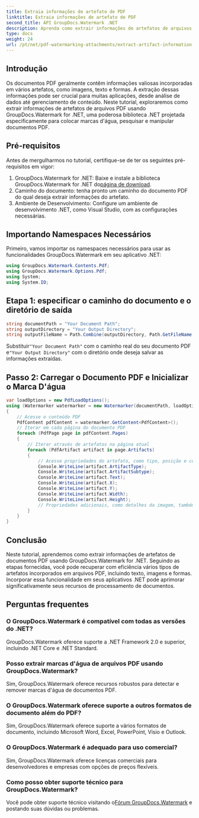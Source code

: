 ```yaml
---
title: Extraia informações de artefato de PDF
linktitle: Extraia informações de artefato de PDF
second_title: API GroupDocs.Watermark .NET
description: Aprenda como extrair informações de artefatos de arquivos PDF usando GroupDocs.Watermark for .NET. Aprimore seus recursos de processamento de documentos.
type: docs
weight: 24
url: /pt/net/pdf-watermarking-attachments/extract-artifact-information-pdf/
---
```

## Introdução
Os documentos PDF geralmente contêm informações valiosas incorporadas em vários artefatos, como imagens, texto e formas. A extração dessas informações pode ser crucial para muitas aplicações, desde análise de dados até gerenciamento de conteúdo. Neste tutorial, exploraremos como extrair informações de artefatos de arquivos PDF usando GroupDocs.Watermark for .NET, uma poderosa biblioteca .NET projetada especificamente para colocar marcas d'água, pesquisar e manipular documentos PDF.
## Pré-requisitos
Antes de mergulharmos no tutorial, certifique-se de ter os seguintes pré-requisitos em vigor:
1.  GroupDocs.Watermark for .NET: Baixe e instale a biblioteca GroupDocs.Watermark for .NET do[página de download](https://releases.groupdocs.com/Watermark/net/).
2. Caminho do documento: tenha pronto um caminho do documento PDF do qual deseja extrair informações do artefato.
3. Ambiente de Desenvolvimento: Configure um ambiente de desenvolvimento .NET, como Visual Studio, com as configurações necessárias.

## Importando Namespaces Necessários
Primeiro, vamos importar os namespaces necessários para usar as funcionalidades GroupDocs.Watermark em seu aplicativo .NET:
```csharp
using GroupDocs.Watermark.Contents.Pdf;
using GroupDocs.Watermark.Options.Pdf;
using System;
using System.IO;
```
## Etapa 1: especificar o caminho do documento e o diretório de saída
```csharp
string documentPath = "Your Document Path";
string outputDirectory = "Your Output Directory";
string outputFileName = Path.Combine(outputDirectory, Path.GetFileName(documentPath));
```
 Substituir`"Your Document Path"` com o caminho real do seu documento PDF e`"Your Output Directory"` com o diretório onde deseja salvar as informações extraídas.
## Passo 2: Carregar o Documento PDF e Inicializar o Marca D'água
```csharp
var loadOptions = new PdfLoadOptions();
using (Watermarker watermarker = new Watermarker(documentPath, loadOptions))
{
    // Acesse o conteúdo PDF
    PdfContent pdfContent = watermarker.GetContent<PdfContent>();
    // Iterar em cada página do documento PDF
    foreach (PdfPage page in pdfContent.Pages)
    {
        // Iterar através de artefatos na página atual
        foreach (PdfArtifact artifact in page.Artifacts)
        {
            // Acesse propriedades do artefato, como tipo, posição e conteúdo
            Console.WriteLine(artifact.ArtifactType);
            Console.WriteLine(artifact.ArtifactSubtype);
            Console.WriteLine(artifact.Text);
            Console.WriteLine(artifact.X);
            Console.WriteLine(artifact.Y);
            Console.WriteLine(artifact.Width);
            Console.WriteLine(artifact.Height);
            // Propriedades adicionais, como detalhes da imagem, também podem ser acessadas, se aplicável
        }
    }
}
```

## Conclusão
Neste tutorial, aprendemos como extrair informações de artefatos de documentos PDF usando GroupDocs.Watermark for .NET. Seguindo as etapas fornecidas, você pode recuperar com eficiência vários tipos de artefatos incorporados em arquivos PDF, incluindo texto, imagens e formas. Incorporar essa funcionalidade em seus aplicativos .NET pode aprimorar significativamente seus recursos de processamento de documentos.
## Perguntas frequentes
### O GroupDocs.Watermark é compatível com todas as versões do .NET?
GroupDocs.Watermark oferece suporte a .NET Framework 2.0 e superior, incluindo .NET Core e .NET Standard.
### Posso extrair marcas d'água de arquivos PDF usando GroupDocs.Watermark?
Sim, GroupDocs.Watermark oferece recursos robustos para detectar e remover marcas d'água de documentos PDF.
### O GroupDocs.Watermark oferece suporte a outros formatos de documento além do PDF?
Sim, GroupDocs.Watermark oferece suporte a vários formatos de documento, incluindo Microsoft Word, Excel, PowerPoint, Visio e Outlook.
### O GroupDocs.Watermark é adequado para uso comercial?
Sim, GroupDocs.Watermark oferece licenças comerciais para desenvolvedores e empresas com opções de preços flexíveis.
### Como posso obter suporte técnico para GroupDocs.Watermark?
 Você pode obter suporte técnico visitando o[Fórum GroupDocs.Watermark](https://forum.groupdocs.com/c/watermark/19) e postando suas dúvidas ou problemas.